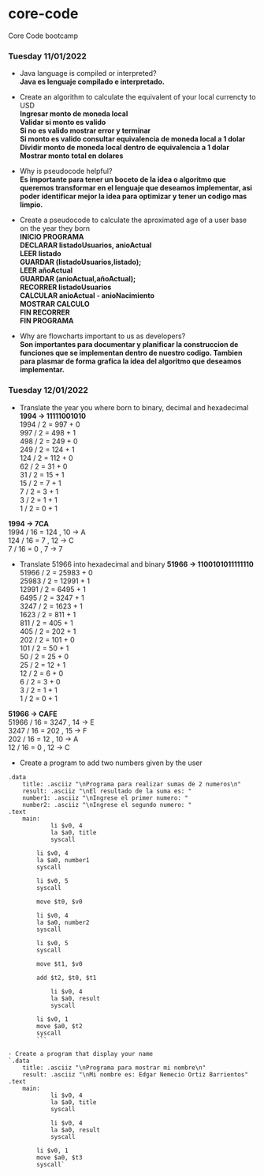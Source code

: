 # core-code
Core Code bootcamp

### Tuesday 11/01/2022
- Java language is compiled or interpreted?  
**Java es lenguaje compilado e interpretado.**

- Create an algorithm to calculate the equivalent of your local currencty to USD  
**Ingresar monto de moneda local  
Validar si monto es valido  
Si no es valido mostrar error y terminar  
Si monto es valido consultar equivalencia de moneda local a 1 dolar  
Dividir monto de moneda local dentro de equivalencia a 1 dolar 
Mostrar monto total en dolares**

- Why is pseudocode helpful?  
**Es importante para tener un boceto de la idea o algoritmo que queremos transformar en el lenguaje que deseamos implementar, asi poder identificar mejor la idea para optimizar y tener un codigo mas limpio.**

- Create a pseudocode to calculate the aproximated age of a user base on the year they born  
**INICIO PROGRAMA  
DECLARAR listadoUsuarios, anioActual  
LEER listado  
GUARDAR (listadoUsuarios,listado);  
LEER añoActual  
GUARDAR (anioActual,añoActual);  
RECORRER listadoUsuarios  
  CALCULAR anioActual - anioNacimiento  
  MOSTRAR CALCULO  
FIN RECORRER  
FIN PROGRAMA**

- Why are flowcharts important to us as developers?  
**Son importantes para documentar y planificar la construccion de funciones que se implementan dentro de nuestro codigo. Tambien para plasmar de forma grafica la idea del algoritmo que deseamos implementar.**




### Tuesday 12/01/2022
- Translate the year you where born to binary, decimal and hexadecimal
**1994 -> 11111001010**  
1994 / 2 = 997 + 0  
997 / 2 = 498 + 1  
498 / 2 = 249 + 0  
249 / 2 = 124 + 1  
124 / 2 = 112 + 0  
62 / 2 = 31 + 0  
31 / 2 = 15 + 1  
15 / 2 = 7 + 1  
7 / 2 = 3 + 1  
3 / 2 = 1 + 1  
1 / 2 = 0 + 1  
 
**1994 -> 7CA**  
1994 / 16 = 124 , 10 -> A  
124 / 16 = 7 , 12 -> C  
7 / 16 = 0 , 7 -> 7  

- Translate 51966 into hexadecimal and binary
**51966 -> 1100101011111110**  
51966 / 2 = 25983 + 0  
25983 / 2 = 12991 + 1  
12991 / 2 = 6495 + 1  
6495 / 2 = 3247 + 1  
3247 / 2 = 1623 + 1  
1623 / 2 = 811 + 1  
811 / 2 = 405 + 1  
405 / 2 = 202 + 1  
202 / 2 = 101 + 0  
101 / 2 = 50 + 1  
50 / 2 = 25 + 0  
25 / 2 = 12 + 1  
12 / 2 = 6 + 0  
6 / 2 = 3 + 0  
3 / 2 = 1 + 1  
1 / 2 = 0 + 1  

**51966 -> CAFE**  
51966 / 16 = 3247 , 14 -> E  
3247 / 16 = 202 , 15 -> F  
202 / 16 = 12 , 10 -> A  
12 / 16 = 0 , 12 -> C  


- Create a program to add two numbers given by the user
```
.data
	title: .asciiz "\nPrograma para realizar sumas de 2 numeros\n"
	result: .asciiz "\nEl resultado de la suma es: "
	number1: .asciiz "\nIngrese el primer numero: "
	number2: .asciiz "\nIngrese el segundo numero: "
.text
	main:
      		li $v0, 4
      		la $a0, title
      		syscall
      		
		li $v0, 4
		la $a0, number1
		syscall

		li $v0, 5
		syscall

		move $t0, $v0

		li $v0, 4
		la $a0, number2
		syscall

		li $v0, 5
		syscall

		move $t1, $v0

		add $t2, $t0, $t1
		
      		li $v0, 4
      		la $a0, result
      		syscall
		
		li $v0, 1
		move $a0, $t2
		syscall
		```

- Create a program that display your name
`.data
	title: .asciiz "\nPrograma para mostrar mi nombre\n"
	result: .asciiz "\nMi nombre es: Edgar Nemecio Ortiz Barrientos"
.text
	main:
      		li $v0, 4
      		la $a0, title
      		syscall
      				
      		li $v0, 4
      		la $a0, result
      		syscall
		
		li $v0, 1
		move $a0, $t3
		syscall`

